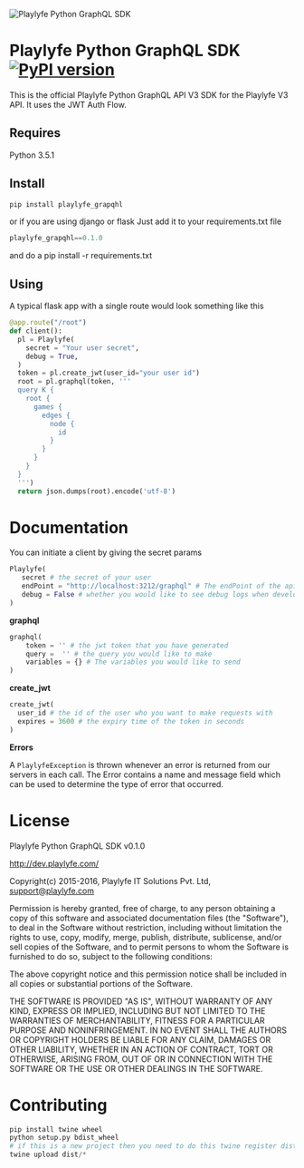 ![Playlyfe Python GraphQL SDK](https://dev.playlyfe.com/images/assets/pl-python-sdk.png "Playlyfe Python GraphQL SDK")

Playlyfe Python GraphQL SDK [![PyPI version](https://badge.fury.io/py/playlyfe-graphql.svg)](http://badge.fury.io/py/playlyfe-graphql)
=================
This is the official Playlyfe Python GraphQL API V3 SDK for the Playlyfe V3 API.
It uses the JWT Auth Flow.

Requires
--------
Python 3.5.1

Install
----------
```python
pip install playlyfe_grapqhl
```
or if you are using django or flask
Just add it to your requirements.txt file
```python
playlyfe_grapqhl==0.1.0
```
and do a pip install -r requirements.txt

Using
-----
A typical flask app with a single route would look something like this
```python
@app.route("/root")
def client():
  pl = Playlyfe(
    secret = "Your user secret",
    debug = True,
  )
  token = pl.create_jwt(user_id="your user id")
  root = pl.graphql(token, '''
  query K {
    root {
      games {
        edges {
          node {
            id
          }
        }
      }
    }
  }
  ''')
  return json.dumps(root).encode('utf-8')
```

# Documentation
You can initiate a client by giving the secret params
```python
Playlyfe(
   secret # the secret of your user
   endPoint = "http://localhost:3212/graphql" # The endPoint of the api server
   debug = False # whether you would like to see debug logs when developing
)
```

**graphql**
```python
graphql(
    token = '' # the jwt token that you have generated
    query =  '' # the query you would like to make
    variables = {} # The variables you would like to send
)
```

**create_jwt**
```python
create_jwt(
  user_id # the id of the user who you want to make requests with
  expires = 3600 # the expiry time of the token in seconds
)
```

**Errors**

A ```PlaylyfeException``` is thrown whenever an error is returned from our servers in each call.
The Error contains a name and message field which can be used to determine the type of error that occurred.

License
=======
Playlyfe Python GraphQL SDK v0.1.0

http://dev.playlyfe.com/

Copyright(c) 2015-2016, Playlyfe IT Solutions Pvt. Ltd, support@playlyfe.com

Permission is hereby granted, free of charge, to any person obtaining a copy
of this software and associated documentation files (the "Software"), to deal
in the Software without restriction, including without limitation the rights
to use, copy, modify, merge, publish, distribute, sublicense, and/or sell
copies of the Software, and to permit persons to whom the Software is
furnished to do so, subject to the following conditions:

The above copyright notice and this permission notice shall be included in
all copies or substantial portions of the Software.

THE SOFTWARE IS PROVIDED "AS IS", WITHOUT WARRANTY OF ANY KIND, EXPRESS OR
IMPLIED, INCLUDING BUT NOT LIMITED TO THE WARRANTIES OF MERCHANTABILITY,
FITNESS FOR A PARTICULAR PURPOSE AND NONINFRINGEMENT. IN NO EVENT SHALL THE
AUTHORS OR COPYRIGHT HOLDERS BE LIABLE FOR ANY CLAIM, DAMAGES OR OTHER
LIABILITY, WHETHER IN AN ACTION OF CONTRACT, TORT OR OTHERWISE, ARISING FROM,
OUT OF OR IN CONNECTION WITH THE SOFTWARE OR THE USE OR OTHER DEALINGS IN
THE SOFTWARE.

Contributing
============
```python
pip install twine wheel
python setup.py bdist_wheel
# if this is a new project then you need to do this twine register dist/*
twine upload dist/*
```

